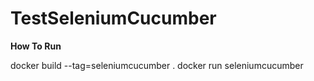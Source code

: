 # TestSeleniumCucumber

**How To Run**

docker build --tag=seleniumcucumber .
docker run seleniumcucumber
